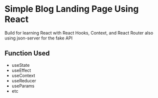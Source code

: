 # Simple Blog Landing Page Using React

Build for learning React with React Hooks, Context, and React Router also using json-server for the fake API

## Function Used

* useState
* useEffect
* useContext
* useReducer
* useParams
* etc


